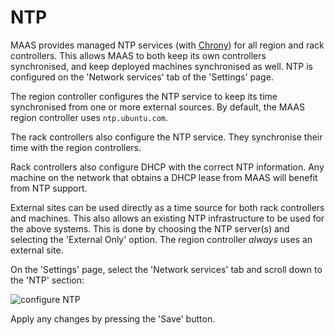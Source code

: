 # NTP

MAAS provides managed NTP services (with [Chrony][chrony]) for all region and
rack controllers. This allows MAAS to both keep its own controllers
synchronised, and keep deployed machines synchronised as well. NTP is
configured on the 'Network services' tab of the 'Settings' page.

The region controller configures the NTP service to keep its time synchronised
from one or more external sources. By default, the MAAS region controller uses
`ntp.ubuntu.com`.

The rack controllers also configure the NTP service. They synchronise their
time with the region controllers.

Rack controllers also configure DHCP with the correct NTP information. Any
machine on the network that obtains a DHCP lease from MAAS will benefit from
NTP support.

External sites can be used directly as a time source for both rack controllers
and machines. This also allows an existing NTP infrastructure to be used for
the above systems. This is done by choosing the NTP server(s) and selecting the
'External Only' option. The region controller *always* uses an external site.

On the 'Settings' page, select the 'Network services' tab and scroll down to the
'NTP' section:

![configure NTP][img__configure-ntp]

Apply any changes by pressing the 'Save' button.


<!-- LINKS -->

[img__configure-ntp]: ../media/installconfig-network-ntp__2.4_configure-ntp.png
[chrony]: https://chrony.tuxfamily.org/
